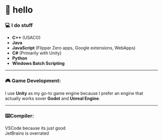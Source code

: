 # 👋 hello

### 💻 I do stuff

- **C++** (USACO)
- **Java** 
- **JavaScript** (Flipper Zero apps, Google extensions, WebApps)
- **C#** (Primarily with Unity)
- **Python**
- **Windows Batch Scripting**
  
<hr/>

### 🎮 Game Development:
I use **Unity** as my go-to game engine because I prefer an engine that actually works sover **Godot** and **Unreal Engine**.

<hr/>

### ⌨️Compiler:
VSCode because its just good <br/>
JetBrains is overrated

<!--
**mqxs21/mqxs21** is a ✨ _special_ ✨ repository because its `README.md` (this file) appears on your GitHub profile.

Here are some ideas to get you started:

- 🔭 I’m currently working on ...
- 🌱 I’m currently learning ...
- 👯 I’m looking to collaborate on ...
- 🤔 I’m looking for help with ...
- 💬 Ask me about ...
- 📫 How to reach me: ...
- 😄 Pronouns: ...
- ⚡ Fun fact: ...
-->
